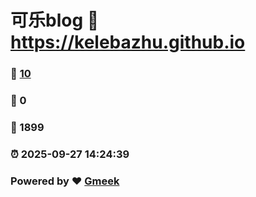 # 可乐blog :link: https://kelebazhu.github.io 
### :page_facing_up: [10](https://kelebazhu.github.io/tag.html) 
### :speech_balloon: 0 
### :hibiscus: 1899 
### :alarm_clock: 2025-09-27 14:24:39 
### Powered by :heart: [Gmeek](https://github.com/Meekdai/Gmeek)
